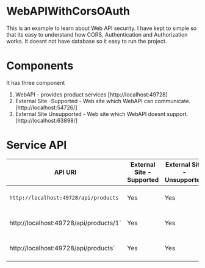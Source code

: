 # WebAPIWithCorsOAuth
This is an example to learn about Web API security. I have kept to simple so that its easy to understand how CORS, Authentication and Authorization works.
It doesnt not have database so it easy to run the project.
# Components
It has three component
1. WebAPI - provides product services [http://localhost:49728]
2. External Site -Supported - Web site which WebAPI can communicate. [http://localhost:54726/]
3. External Site Unsupported - Web site which WebAPI doesnt support. [http://localhost:63898/]

# Service API
| API URI | External Site - Supported |  External Site - Unsupported | Comments
| --- | --- | --- | --- |
| `http://localhost:49728/api/products` | Yes | Yes | All origin request allowed |
| http://localhost:49728/api/products/1` | Yes | Yes | All origin request allowed |
| http://localhost:49728/api/products` | Yes | Yes | All origin request allowed |

